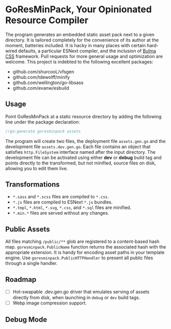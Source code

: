 # GoResMinPack, Your Opinionated Resource Compiler

The program generates an embedded static asset pack next to a given directory. It is tailored completely for the convenience of its author at the moment, batteries included. It is hacky in many places with certain hard-wired defaults, a particular ESNext compiler, and the inclusion of [Bulma CSS][bulma] framework. Pull requests for more general usage and optimization are welcome. This project is indebted to the following excellent packages:

- github.com/shurcooL/vfsgen
- github.com/tdewolff/minify
- github.com/wellington/go-libsass
- github.com/evanw/esbuild

## Usage
Point GoResMinPack at a static resource directory by adding the following line under the package declaration:
``` go
//go:generate goresminpack assets
```
The program will create two files, the deployment file `assets.gen.go` and the development file `assets.dev.gen.go`. Each file contains an object that satisfies `http.FileSystem` interface named after the input directory. The development file can be activated using either **dev** or **debug** build tag and points directly to the transformed, but not minified, source files on disk, allowing you to edit them live.

## Transformations
- `*.sass` and `*.scss` files are compiled to `*.css`.
- `*.js` files are compiled to ESNext `*.js` bundles.
- `*.tmpl`, `*.html`, `*.svg`, `*.css`, and `*.sql` files are minified.
- `*.min.*` files are served without any changes.

## Public Assets
All files matching `/public/**` glob are registered to a content-based hash map. `goresminpack.PublicName` function returns the associated hash with the appropriate extension. It is handy for encoding asset paths in your template engine. Use `goresminpack.PublicHTTPHandler` to present all public files through a single handler.

## Roadmap
- [ ] Hot-swapable <directory>.dev.gen.go driver that emulates serving of assets directly from disk, when launching in `debug` or `dev` build tags.
- [ ] Webp image compression support.

## Debug Mode

[bulma]: https://github.com/jgthms/bulma
